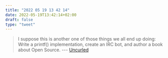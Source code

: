 ```yaml
---
title: "2022 05 19 13 42 14"
date: 2022-05-19T13:42:14+02:00
draft: false
type: "tweet"
---
```


> I suppose this is another one of those things we all end up doing: Write a printf() implementation, create an IRC bot, and author a book about Open Source. --- [Uncurled](https://un.curl.dev/intro)
